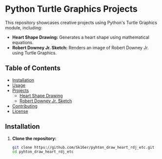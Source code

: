 # Python Turtle Graphics Projects

This repository showcases creative projects using Python's Turtle Graphics module, including:

- **Heart Shape Drawing:** Generates a heart shape using mathematical equations.
- **Robert Downey Jr. Sketch:** Renders an image of Robert Downey Jr. using Turtle Graphics.

## Table of Contents

- [Installation](#installation)
- [Usage](#usage)
- [Projects](#projects)
  - [Heart Shape Drawing](#heart-shape-drawing)
  - [Robert Downey Jr. Sketch](#robert-downey-jr-sketch)
- [Contributing](#contributing)
- [License](#license)

## Installation

1. **Clone the repository:**

   ```bash
   git clone https://github.com/Sk16er/pyhton_draw_heart_rdj_etc.git
   cd pyhton_draw_heart_rdj_etc
